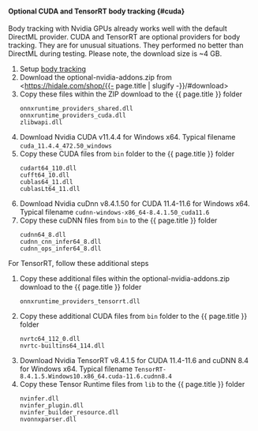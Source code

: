 #### Optional CUDA and TensorRT body tracking  {#cuda}

Body tracking with Nvidia GPUs already works well with the default DirectML
provider. CUDA and TensorRT are optional providers for body tracking.
They are for unusual situations. They performed no better than DirectML during testing.
Please note, the download size is ~4 GB.

1. Setup [body tracking](#body-tracking)
2. Download the optional-nvidia-addons.zip from <https://hidale.com/shop/{{- page.title | slugify -}}/#download>
3. Copy these files within the ZIP download to the {{ page.title }} folder
   ```
   onnxruntime_providers_shared.dll
   onnxruntime_providers_cuda.dll
   zlibwapi.dll
   ```
4. Download Nvidia CUDA v11.4.4 for Windows x64. Typical filename `cuda_11.4.4_472.50_windows`
5. Copy these CUDA files from `bin` folder to the {{ page.title }} folder
   ```
   cudart64_110.dll
   cufft64_10.dll
   cublas64_11.dll
   cublasLt64_11.dll
   ```
6. Download Nvidia cuDnn v8.4.1.50 for CUDA 11.4-11.6 for Windows x64. Typical filename `cudnn-windows-x86_64-8.4.1.50_cuda11.6`
7. Copy these cuDNN files from `bin` to the {{ page.title }} folder
   ```
   cudnn64_8.dll
   cudnn_cnn_infer64_8.dll
   cudnn_ops_infer64_8.dll
   ```

For TensorRT, follow these additional steps

1. Copy these additional files within the optional-nvidia-addons.zip download
   to the {{ page.title }} folder
   ```
   onnxruntime_providers_tensorrt.dll
   ```
2. Copy these additional CUDA files from `bin` folder to the {{ page.title }} folder
   ```
   nvrtc64_112_0.dll
   nvrtc-builtins64_114.dll
   ```
3. Download Nvidia TensorRT v8.4.1.5 for CUDA 11.4-11.6 and cuDNN 8.4 for Windows x64.
   Typical filename `TensorRT-8.4.1.5.Windows10.x86_64.cuda-11.6.cudnn8.4`
4. Copy these Tensor Runtime files from `lib` to the {{ page.title }} folder
   ```
   nvinfer.dll
   nvinfer_plugin.dll
   nvinfer_builder_resource.dll
   nvonnxparser.dll
   ```
